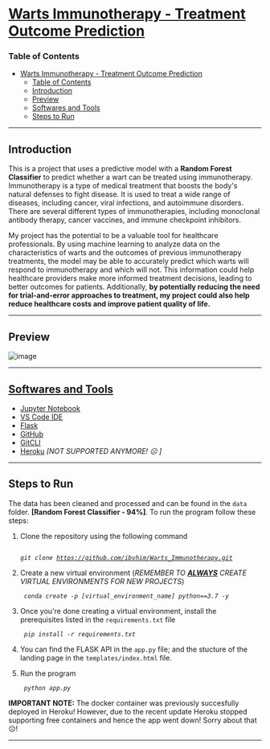 # <u><b>Warts Immunotherapy - Treatment Outcome Prediction</u></b>

### <b>Table of Contents</b>
- [Warts Immunotherapy - Treatment Outcome Prediction](#warts-immunotherapy---treatment-outcome-prediction)
    - [Table of Contents](#table-of-contents)
  - [Introduction](#introduction)
  - [Preview](#preview)
  - [Softwares and Tools](#softwares-and-tools)
  - [Steps to Run](#steps-to-run)

 ***
 ## <b>Introduction</b>

This is a project that uses a predictive model with a <b>Random Forest Classifier</b> to predict whether a wart can be treated using immunotherapy. Immunotherapy is a type of medical treatment that boosts the body's natural defenses to fight disease. It is used to treat a wide range of diseases, including cancer, viral infections, and autoimmune disorders. There are several different types of immunotherapies, including monoclonal antibody therapy, cancer vaccines, and immune checkpoint inhibitors.

My project has the potential to be a valuable tool for healthcare professionals. By using machine learning to analyze data on the characteristics of warts and the outcomes of previous immunotherapy treatments, the model may be able to accurately predict which warts will respond to immunotherapy and which will not. This information could help healthcare providers make more informed treatment decisions, leading to better outcomes for patients. Additionally, <b>by potentially reducing the need for trial-and-error approaches to treatment, my project could also help reduce healthcare costs and improve patient quality of life.</b>

***
## <b>Preview</b>
![image](data/wart_immunotherapy_preview.gif)
***

## <u><b>Softwares and Tools</u></b>

- [Jupyter Notebook](https://jupyter.org/)
- [VS Code IDE](https://code.visualstudio.com/)
- [Flask](https://flask.palletsprojects.com/en/2.2.x/)
- [GitHub](https://www.github.com/ibvhim)
- [GitCLI](https://git-scm.com/docs/gitcli)
- [Heroku](https://heroku.com) <i>[NOT SUPPORTED ANYMORE! ☹ ]</i>
  
***
## <b>Steps to Run</b>
 The data has been cleaned and processed and can be found in the `data` folder. <b>[Random Forest Classifier - 94%]</b>. To run the program follow these steps:

1. Clone the repository using the following command
    <i><pre><code> git clone https://github.com/ibvhim/Warts_Immunotherapy.git </pre></code></i>

2. Create a new virtual environment (<i>REMEMBER TO <u><b>ALWAYS</b></u> CREATE VIRTUAL ENVIRONMENTS FOR NEW PROJECTS</i>)
    <i><pre><code> conda create -p [virtual_environment_name] python==3.7 -y </pre></code></i>

3. Once you're done creating a virtual environment, install the prerequisites listed in the `requirements.txt` file
    <i><pre><code> pip install -r requirements.txt </pre></code></i>
    
4. You can find the FLASK API in the `app.py` file; and the stucture of the landing page in the `templates/index.html` file. 

5. Run the program
    <i><pre><code> python app.py </pre></code></i>
    
<b>IMPORTANT NOTE:</b> The docker container was previously succesfully deployed in Heroku! However, due to the recent update Heroku stopped supporting free containers and hence the app went down! Sorry about that ☹!

***


    


